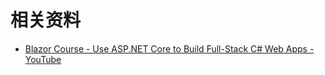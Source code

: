 # 相关资料

- [Blazor Course - Use ASP.NET Core to Build Full-Stack C# Web Apps - YouTube](https://www.youtube.com/watch?v=4G_BzLxa9Nw)